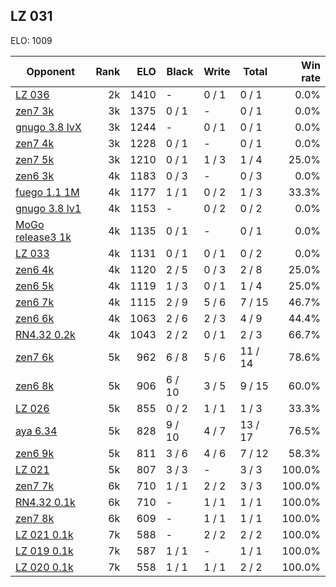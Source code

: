## LZ 031 ##

ELO: 1009

Opponent | Rank | ELO | Black | Write | Total | Win rate
---------|-----:|----:|-------|-------|-------|-------:
[LZ 036](LZ%20036.md) | 2k | 1410 | - | 0 / 1 | 0 / 1 | 0.0%
[zen7 3k](zen7%203k.md) | 3k | 1375 | 0 / 1 | - | 0 / 1 | 0.0%
[gnugo 3.8 lvX](gnugo%203.8%20lvX.md) | 3k | 1244 | - | 0 / 1 | 0 / 1 | 0.0%
[zen7 4k](zen7%204k.md) | 3k | 1228 | 0 / 1 | - | 0 / 1 | 0.0%
[zen7 5k](zen7%205k.md) | 3k | 1210 | 0 / 1 | 1 / 3 | 1 / 4 | 25.0%
[zen6 3k](zen6%203k.md) | 4k | 1183 | 0 / 3 | - | 0 / 3 | 0.0%
[fuego 1.1 1M](fuego%201.1%201M.md) | 4k | 1177 | 1 / 1 | 0 / 2 | 1 / 3 | 33.3%
[gnugo 3.8 lv1](gnugo%203.8%20lv1.md) | 4k | 1153 | - | 0 / 2 | 0 / 2 | 0.0%
[MoGo release3 1k](MoGo%20release3%201k.md) | 4k | 1135 | 0 / 1 | - | 0 / 1 | 0.0%
[LZ 033](LZ%20033.md) | 4k | 1131 | 0 / 1 | 0 / 1 | 0 / 2 | 0.0%
[zen6 4k](zen6%204k.md) | 4k | 1120 | 2 / 5 | 0 / 3 | 2 / 8 | 25.0%
[zen6 5k](zen6%205k.md) | 4k | 1119 | 1 / 3 | 0 / 1 | 1 / 4 | 25.0%
[zen6 7k](zen6%207k.md) | 4k | 1115 | 2 / 9 | 5 / 6 | 7 / 15 | 46.7%
[zen6 6k](zen6%206k.md) | 4k | 1063 | 2 / 6 | 2 / 3 | 4 / 9 | 44.4%
[RN4.32 0.2k](RN4.32%200.2k.md) | 4k | 1043 | 2 / 2 | 0 / 1 | 2 / 3 | 66.7%
[zen7 6k](zen7%206k.md) | 5k | 962 | 6 / 8 | 5 / 6 | 11 / 14 | 78.6%
[zen6 8k](zen6%208k.md) | 5k | 906 | 6 / 10 | 3 / 5 | 9 / 15 | 60.0%
[LZ 026](LZ%20026.md) | 5k | 855 | 0 / 2 | 1 / 1 | 1 / 3 | 33.3%
[aya 6.34](aya%206.34.md) | 5k | 828 | 9 / 10 | 4 / 7 | 13 / 17 | 76.5%
[zen6 9k](zen6%209k.md) | 5k | 811 | 3 / 6 | 4 / 6 | 7 / 12 | 58.3%
[LZ 021](LZ%20021.md) | 5k | 807 | 3 / 3 | - | 3 / 3 | 100.0%
[zen7 7k](zen7%207k.md) | 6k | 710 | 1 / 1 | 2 / 2 | 3 / 3 | 100.0%
[RN4.32 0.1k](RN4.32%200.1k.md) | 6k | 710 | - | 1 / 1 | 1 / 1 | 100.0%
[zen7 8k](zen7%208k.md) | 6k | 609 | - | 1 / 1 | 1 / 1 | 100.0%
[LZ 021 0.1k](LZ%20021%200.1k.md) | 7k | 588 | - | 2 / 2 | 2 / 2 | 100.0%
[LZ 019 0.1k](LZ%20019%200.1k.md) | 7k | 587 | 1 / 1 | - | 1 / 1 | 100.0%
[LZ 020 0.1k](LZ%20020%200.1k.md) | 7k | 558 | 1 / 1 | 1 / 1 | 2 / 2 | 100.0%
